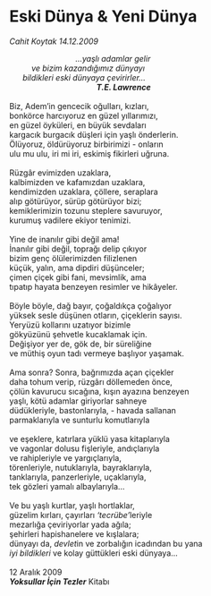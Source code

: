 # Eski Dünya & Yeni Dünya

*Cahit Koytak 14.12.2009*

<div class="yazi"><i>                              …yaşlı adamlar gelir <br/>          ve bizim kazandığımız dünyayı <br/>      bildikleri eski dünyaya çevirirler… <b><br/>                                               T.E. Lawrence</b></i> <br/><br/>Biz, Adem’in gencecik oğulları, kızları, <br/>bonkörce harcıyoruz en güzel yıllarımızı, <br/>en güzel öyküleri, en büyük sevdaları <br/>kargacık burgacık düşleri için yaşlı önderlerin. <br/>Ölüyoruz, öldürüyoruz birbirimizi - onların <br/>ulu mu ulu, iri mi iri, eskimiş fikirleri uğruna. <br/><br/>Rüzgâr evimizden uzaklara, <br/>kalbimizden ve kafamızdan uzaklara, <br/>kendimizden uzaklara, çöllere, seraplara <br/>alıp götürüyor, sürüp götürüyor bizi; <br/>kemiklerimizin tozunu steplere savuruyor, <br/>kurumuş vadilere ekiyor tenimizi. <br/><br/>Yine de inanılır gibi değil ama! <br/>İnanılır gibi değil, toprağı delip çıkıyor <br/>bizim genç ölülerimizden filizlenen <br/>küçük, yalın, ama dipdiri düşünceler; <br/>çimen çiçek gibi fani, mevsimlik, ama <br/>tıpatıp hayata benzeyen resimler ve hikâyeler. <br/><br/>Böyle böyle, dağ bayır, çoğaldıkça çoğalıyor <br/>yüksek sesle düşünen otların, çiçeklerin sayısı. <br/>Yeryüzü kollarını uzatıyor bizimle <br/>gökyüzünü şehvetle kucaklamak için. <br/>Değişiyor yer de, gök de, bir süreliğine <br/>ve müthiş oyun tadı vermeye başlıyor yaşamak. <br/><br/>Ama sonra? Sonra, bağrımızda açan çiçekler <br/>daha tohum verip, rüzgârı döllemeden önce, <br/>çölün kavurucu sıcağına, kışın ayazına benzeyen <br/>yaşlı, kötü adamlar giriyorlar sahneye <br/>düdükleriyle, bastonlarıyla, - havada sallanan <br/>parmaklarıyla ve sunturlu komutlarıyla <br/><br/>ve eşeklere, katırlara yüklü yasa kitaplarıyla <br/>ve vagonlar dolusu fişleriyle, andıçlarıyla <br/>ve rahipleriyle ve yargıçlarıyla, <br/>törenleriyle, nutuklarıyla, bayraklarıyla, <br/>tanklarıyla, panzerleriyle, uçaklarıyla, <br/>tek gözleri yamalı albaylarıyla… <br/><br/>Ve bu yaşlı kurtlar, yaşlı hortlaklar, <br/>güzelim kırları, çayırları <i>‘tecrübe’</i>leriyle <br/>mezarlığa çeviriyorlar yada ağıla; <br/>şehirleri hapishanelere ve kışlalara; <br/>dünyayı da, <i>devlet</i>in ve zorbalığın<i> </i>icadından bu yana <i><br/>iyi bildikleri</i> ve kolay güttükleri eski dünyaya… <br/><br/>12 Aralık 2009<b><i> <br/>Yoksullar İçin Tezler</i></b> Kitabı
              </div>
